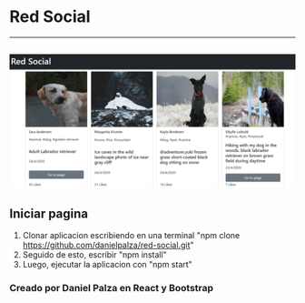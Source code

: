 # Red Social

---
![Interfaz](https://github.com/danielpalza/red-social/blob/master/public/imgs/portal.PNG)
---

## Iniciar pagina

1. Clonar aplicacion escribiendo en una terminal "npm clone https://github.com/danielpalza/red-social.git"
2. Seguido de esto, escribir "npm install"
3. Luego, ejecutar la aplicacion con "npm start"

### Creado por Daniel Palza en React y Bootstrap
